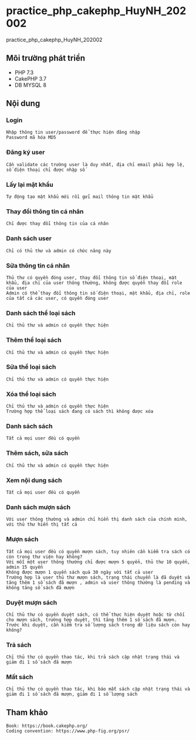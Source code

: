 # practice_php_cakephp_HuyNH_202002
practice_php_cakephp_HuyNH_202002

## Môi trường phát triển
- PHP 7.3
- CakePHP 3.7
- DB MYSQL 8

## Nội dung

### Login	
	Nhập thông tin user/password để thực hiện đăng nhập
	Password mã hóa MD5
### Đăng ký user	
	Cần validate các trường user là duy nhất, địa chỉ email phải hợp lệ, số điện thoại chỉ được nhập số
### Lấy lại mật khẩu	
	Tự động tạo mật khẩu mới rồi gửi mail thông tin mật khẩu
### Thay đổi thông tin cá nhân	
	Chỉ được thay đổi thông tin của cá nhân
### Danh sách user	
	Chỉ có thủ thư và admin có chức năng này
### Sửa thông tin cá nhân	
	Thủ thư có quyền đóng user, thay đổi thông tin số điện thoại, mật khẩu, địa chỉ của user thông thường, không được quyền thay đổi role của user
	Admin có thể thay đổi thông tin số điện thoại, mật khẩu, địa chỉ, role của tất cả các user, có quyền đóng user
	
	
### Danh sách thể loại sách	
	Chỉ thủ thư và admin có quyền thực hiện
### Thêm thể loại sách
	Chỉ thủ thư và admin có quyền thực hiện
### Sửa thể loại sách
	Chỉ thủ thư và admin có quyền thực hiện
### Xóa thể loại sách	
	Chỉ thủ thư và admin có quyền thực hiện
	Trường hợp thể loại sách đang có sách thì không được xóa
	
### Danh sách sách	
	Tất cả mọi user đều có quyền
### Thêm sách, sửa sách	
	Chỉ thủ thư và admin có quyền thực hiện
### Xem nội dung sách	
	Tất cả mọi user đều có quyền
	
	
### Danh sách mượn sách	
	Với user thông thường và admin chỉ hiển thị danh sách của chính mình, với thủ thư hiển thị tất cả
	
### Mượn sách	
	Tất cả mọi user đều có quyền mượn sách, tuy nhiên cần kiểm tra sách có còn trong thư viện hay không? 
	Với mỗi một user thông thường chỉ được mượn 5 quyển, thủ thư 10 quyển, admin 15 quyển
	Không được mượn 1 quyển sách quá 30 ngày với tất cả user
	Trường hợp là user thủ thư mượn sách, trạng thái chuyển là đã duyệt và tăng thêm 1 số sách đã mượn , admin và user thông thường là pending và không tăng số sách đã mượn
### Duyệt mượn sách	
	Chỉ thủ thư có quyền duyệt sách, có thể thực hiện duyệt hoặc từ chối cho mượn sách, trường hợp duyệt, thì tăng thêm 1 số sách đã mượn.
	Trước khi duyệt, cần kiểm tra số lượng sách trong dữ liệu sách còn hay không?
### Trả sách	
	Chỉ thủ thư có quyền thao tác, khi trả sách cập nhật trạng thái và giảm đi 1 số sách đã mượn
### Mất sách	
	Chỉ thủ thư có quyền thao tác, khi báo mất sách cập nhật trạng thái và giảm đi 1 số sách đã mượn, giảm đi 1 số lượng sách

## Tham khảo
	Book: https://book.cakephp.org/
	Coding convention: https://www.php-fig.org/psr/
